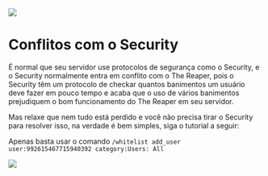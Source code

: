 <img src="https://i.imgur.com/7ip8xEr.png" />

# Conflitos com o Security

É normal que seu servidor use protocolos de segurança como o Security, e o Security normalmente entra em conflito com o The Reaper, pois o Security têm um protocolo de checkar quantos banimentos um usuário deve fazer em pouco tempo e acaba que o uso de vários banimentos prejudiquem o bom funcionamento do The Reaper em seu servidor.

Mas relaxe que nem tudo está perdido e você não precisa tirar o Security para resolver isso, na verdade é bem simples, siga o tutorial a seguir:

Apenas basta usar o comando `/whitelist add_user user:992615467715940392 category:Users: All` 

<img src="https://i.imgur.com/E2YrNZT.png" />